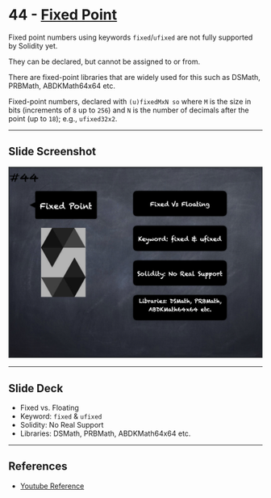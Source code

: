 # 44 - [Fixed Point](Fixed%20Point.md)
Fixed point numbers using keywords `fixed`/`ufixed` are not fully supported by Solidity yet. 

They can be declared, but cannot be assigned to or from. 

There are fixed-point libraries that are widely used for this such as DSMath, PRBMath, ABDKMath64x64 etc.

Fixed-point numbers, declared with `(u)fixedMxN
so` where `M` is the size in bits (increments of `8` up to `256`) and `N` is the number of decimals after the point (up to `18`); e.g., `ufixed32x2`.

___
## Slide Screenshot
![044.png](../images/solidity101/044.png)
___
## Slide Deck
- Fixed vs. Floating
- Keyword: `fixed` & `ufixed`
- Solidity: No Real Support
- Libraries: DSMath,  PRBMath, ABDKMath64x64 etc.
___
## References
- [Youtube Reference](https://youtu.be/6VIJpze1jbU?t=555)


